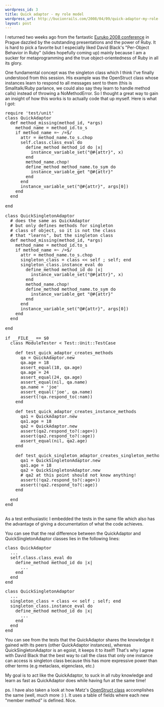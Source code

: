 ```yaml
--- 
wordpress_id: 3
title: Quick adaptor - my role model
wordpress_url: http://bucionrails.com/2008/04/09/quick-adaptor-my-role-model/
layout: post
---
```

I returned two weeks ago from the fantastic <a href="http://www.euruko2008.org/">Euruko 2008 conference</a> in Prague dazzled by the outstanding presentations and the power of Ruby. It is hard to pick a favorite but I especially liked David Black's "Per-Object Behavior in Ruby" (slides hopefully coming up) mainly because I am a sucker for metaprogramming and the true object-orientedness of Ruby in all its glory.

One fundamental concept was the singleton class which I think I've finally understood from this session. His example was the OpenStruct class whose instances learn to respond to all messages sent to them (this is Smalltalk/Ruby parlance, we could also say they learn to handle method calls) instead of throwing a NoMethodError. So I thought a great way to gain an insight of how this works is to actually code that up myself. Here is what I got:
<pre lang="ruby">
require 'test/unit'
class QuickAdaptor
  def method_missing(method_id, *args)
    method_name = method_id.to_s
    if method_name =~ /=$/
      attr = method_name.to_s.chop
      self.class.class_eval do
        define_method method_id do |x|
          instance_variable_set("@#{attr}", x)
        end
        method_name.chop!
        define_method method_name.to_sym do
          instance_variable_get "@#{attr}"
        end
      end
      instance_variable_set("@#{attr}", args[0])
    end
  end

end

class QuickSingletonAdaptor
  # does the same as QuickAdaptor
  # but only defines methods for singleton
  # class of object, so it is not the class
  # that "learns", but the singleton class
  def method_missing(method_id, *args)
    method_name = method_id.to_s
    if method_name =~ /=$/
      attr = method_name.to_s.chop
      singleton_class = class << self ; self; end
      singleton_class.instance_eval do
        define_method method_id do |x|
          instance_variable_set("@#{attr}", x)
        end
        method_name.chop!
        define_method method_name.to_sym do
          instance_variable_get "@#{attr}"
        end
      end
      instance_variable_set("@#{attr}", args[0])
    end
  end

end

if __FILE__ == $0
  class ModuleTester < Test::Unit::TestCase

    def test_quick_adaptor_creates_methods
      qa = QuickAdaptor.new
      qa.age = 18
      assert_equal(18, qa.age)
      qa.age = 24
      assert_equal(24, qa.age)
      assert_equal(nil, qa.name)
      qa.name = 'joe'
      assert_equal('joe', qa.name)
      assert(!qa.respond_to(:nam))
    end

    def test_quick_adaptor_creates_instance_methods
      qa1 = QuickAdaptor.new
      qa1.age = 18
      qa2 = QuickAdaptor.new
      assert(qa2.respond_to?(:age=))
      assert(qa2.respond_to?(:age))
      assert_equal(nil, qa2.age)
    end

    def test_quick_singleton_adaptor_creates_singleton_methods
      qa1 = QuickSingletonAdaptor.new
      qa1.age = 18
      qa2 = QuickSingletonAdaptor.new
      # qa2 at this point should not know anything!
      assert(!qa2.respond_to?(:age=))
      assert(!qa2.respond_to?(:age))
    end

  end
end

</pre>
As a test enthusiastic I embedded the tests in the same file which also has the advantage of giving a documentation of what the code achieves.

You can see that the real difference between the QuickAdaptor and QuickSingletonAdaptor classes lies in the following lines:
<pre lang="ruby">
class QuickAdaptor
  ...
  self.class.class_eval do
    define_method method_id do |x|
      ...
    end
  end
end
</pre>
<pre lang="ruby">
class QuickSingletonAdaptor
  ...
  singleton_class = class << self ; self; end
  singleton_class.instance_eval do
    define_method method_id do |x|
      ...
    end
  end
end
</pre>
You can see from the tests that the QuickAdaptor shares the knowledge it gained with its peers (other QuickAdaptor instances), whereas QuickSingletonAdaptor is an egoist, it keeps it to itself! That's why I agree with David Black that the best way to call the class that only one instance can access is singleton class because this has more expressive power than other terms (e.g metaclass, eigenclass, etc.)

My goal is to act like the QuickAdaptor, to suck in all ruby knowledge and learn as fast as QuickAdaptor does while having fun at the same time!

ps. I have also taken a look at how Matz's <a href="http://www.ruby-doc.org/stdlib/libdoc/ostruct/rdoc/index.html">OpenStruct class</a> accomplishes the same (well, much more :) ). It uses a table of fields where each new "member method" is defined. Nice.
